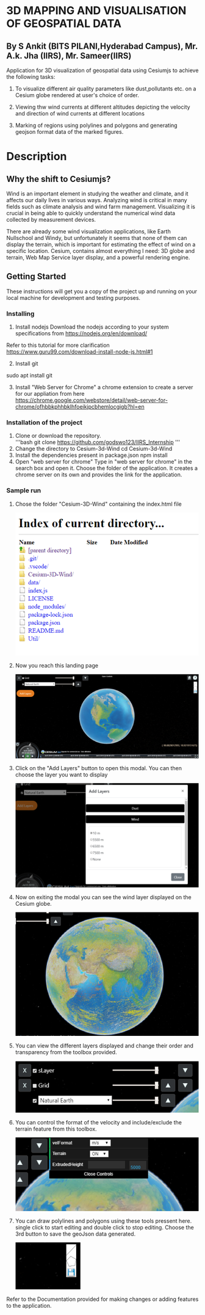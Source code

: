 # 3D MAPPING AND VISUALISATION OF GEOSPATIAL DATA
## By S Ankit (BITS PILANI,Hyderabad Campus), Mr. A.k. Jha (IIRS), Mr. Sameer(IIRS)

Application for 3D visualization of geospatial data using Cesiumjs to achieve the following tasks:

1. To visualize different air quality parameters like dust,pollutants etc. on a Cesium globe rendered at user's choice of order.

2. Viewing thw wind currents at different altitudes depicting the velocity and direction of wind currents at different locations

3. Marking of regions using polylines and polygons and generating geojson format data of the marked figures.

# Description

## Why the shift to Cesiumjs?

Wind is an important element in studying the weather and climate, and it affects our daily lives in various ways. Analyzing wind is critical in many fields such as climate analysis and wind farm management. Visualizing it is crucial in being able to quickly understand the numerical wind data collected by measurement devices.

There are already some wind visualization applications, like Earth Nullschool and Windy, but unfortunately it seems that none of them can display the terrain, which is important for estimating the effect of wind on a specific location. Cesium, contains almost everything I need: 3D globe and terrain, Web Map Service layer display, and a powerful rendering engine. 

## Getting Started

These instructions will get you a copy of the project up and running on your local machine for development and testing purposes.

### Installing

1. Install nodejs
Download the nodejs according to your system specifications from
https://nodejs.org/en/download/

Refer to this tutorial for more clarification
https://www.guru99.com/download-install-node-js.html#1

2. Install git

sudo apt install git

3. Install "Web Server for Chrome" a chrome extension to create a server  for our appliation from here 
https://chrome.google.com/webstore/detail/web-server-for-chrome/ofhbbkphhbklhfoeikjpcbhemlocgigb?hl=en

### Installation of the project
1. Clone or download the repository.    
    '''bash
    git clone https://github.com/godswo123/IIRS_Internship
    '''
2. Change the directory to Cesium-3d-Wind
    cd Cesium-3d-Wind
3. Install the dependencies present in package.json
    npm install
4. Open "web server for chrome"
    Type in "web server for chrome" in the search box and open it.
    Choose the folder of the application.
    It creates a chrome server on its own and provides the link for the application.

### Sample run
1. Chose the folder "Cesium-3D-Wind" containing the index.html file 

    ![Choose](/Images/1.PNG?raw=true)

2. Now you reach this landing page

    ![HomePage](/Images/2.PNG?raw=true)

3. Click on the "Add Layers" button to open this modal. You can then choose the layer you want to display

    ![AddLayers](/Images/3.PNG?raw=true)

4. Now on exiting the modal you can see the wind layer displayed on the Cesium globe.

    ![Wind](/Images/4.PNG?raw=true)

5. You can view the different layers displayed and change their order and transparency from the toolbox provided.

    ![Layers](/Images/5.PNG?raw=true)

6. You can control the format of the velocity and include/exclude the terrain feature from this toolbox.

    ![Controls](/Images/6.PNG?raw=true)

7. You can draw polylines and polygons using these tools pressent here. single click to start editing and double click to stop editing. Choose the 3rd button to save the geoJson data generated.

    ![DrawingTools](/Images/7.PNG?raw=true)

Refer to the Documentation provided for making changes or adding features to the application.



